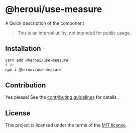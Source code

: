 # @heroui/use-measure

A Quick description of the component

> This is an internal utility, not intended for public usage.

## Installation

```sh
yarn add @heroui/use-measure
# or
npm i @heroui/use-measure
```

## Contribution

Yes please! See the
[contributing guidelines](https://github.com/frontio-ai/heroui/blob/master/CONTRIBUTING.md)
for details.

## License

This project is licensed under the terms of the
[MIT license](https://github.com/frontio-ai/heroui/blob/master/LICENSE).
